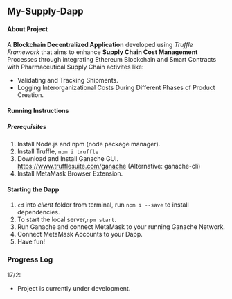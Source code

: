 ## My-Supply-Dapp

#### About Project
A **Blockchain Decentralized Application** developed using *Truffle Framework* that aims to enhance **Supply Chain Cost Management** Processes through
integrating Ethereum Blockchain and Smart Contracts with Pharmaceutical Supply Chain activites like:

* Validating and Tracking Shipments.
* Logging Interorganizational Costs During Different Phases of Product Creation.

#### Running Instructions

##### Prerequisites
1. Install Node.js and npm (node package manager).
2. Install Truffle, `npm i truffle`
3. Download and Install Ganache GUI. https://www.trufflesuite.com/ganache (Alternative: ganache-cli)
4. Install MetaMask Browser Extension.

#### Starting the Dapp
1. `cd` into *client* folder from terminal, run `npm i --save` to install dependencies.
2. To start the local server,`npm start`.
3. Run Ganache and connect MetaMask to your running Ganache Network.
4. Connect MetaMask Accounts to your Dapp.
5. Have fun!



### Progress Log
17/2:
* Project is currently under development.

